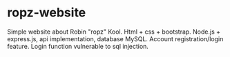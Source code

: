 # ropz-website
Simple website about Robin "ropz" Kool. Html + css + bootstrap. Node.js + express.js, api implementation, database MySQL. Account registration/login feature. Login function vulnerable to sql injection.
